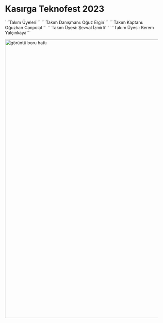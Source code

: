 # Kasırga Teknofest 2023
\`\`\`Takım Üyeleri\`\`\`
\`\`\`Takım Danışmanı: Oğuz Ergin\`\`\`
\`\`\`Takım Kaptanı: Oğuzhan Canpolat\`\`\`
\`\`\`Takım Üyesi: Şevval İzmirli\`\`\`
\`\`\`Takım Üyesi: Kerem Yalçınkaya\`\`\`


<img width="919" alt="görüntü boru hattı" src="https://user-images.githubusercontent.com/51290082/236640373-1d9ec2c1-bd99-40e8-9929-90db0a4f2d8d.png">
